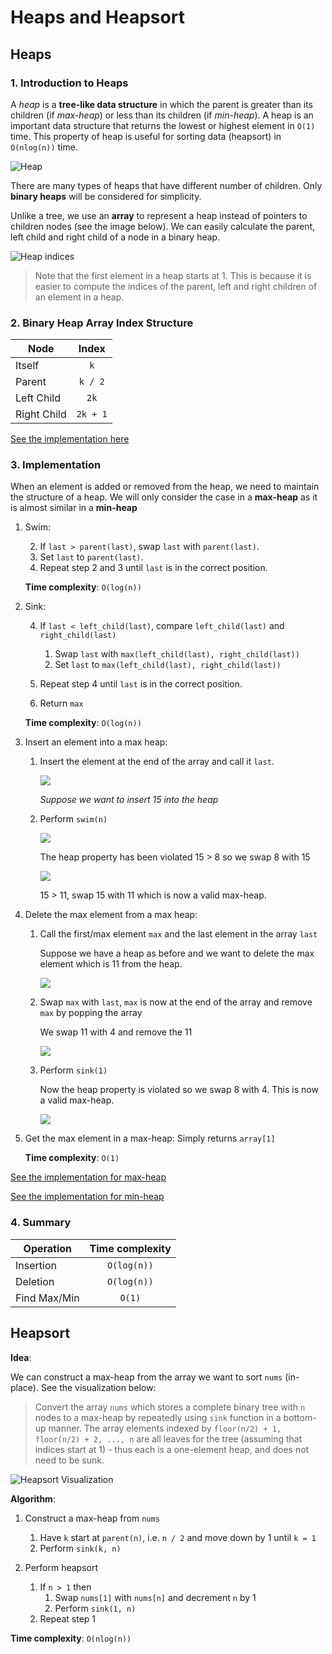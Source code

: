 # Heaps and Heapsort

## Heaps

### 1. Introduction to Heaps

A _heap_ is a **tree-like data structure** in which the parent is greater than its children (if _max-heap_) or less than its children (if _min-heap_).
A heap is an important data structure that returns the lowest or highest element in `O(1)` time. This property of heap is useful for sorting data (heapsort) in `O(nlog(n))` time.

![Heap](https://upload.wikimedia.org/wikipedia/commons/thumb/6/69/Min-heap.png/330px-Min-heap.png)

There are many types of heaps that have different number of children. Only **binary heaps** will be considered for simplicity.

Unlike a tree, we use an **array** to represent a heap instead of pointers to children nodes (see the image below). We can easily calculate the parent, left child and right child of a node in a binary heap.

![Heap indices](https://hyosup0513.github.io/public/images/2heap1.PNG)

> Note that the first element in a heap starts at 1. This is because it is easier to compute the indices of the parent, left and right children of an element in a heap.

### 2. Binary Heap Array Index Structure

| Node        |  Index   |
| ----------- | :------: |
| Itself      |   `k`    |
| Parent      | `k / 2`  |
| Left Child  |   `2k`   |
| Right Child | `2k + 1` |

[See the implementation here](https://github.com/alphazero-wd/algorithms-and-data-structures/blob/7_heaps/Heap.py)

### 3. Implementation

When an element is added or removed from the heap, we need to maintain the structure of a heap.
We will only consider the case in a **max-heap** as it is almost similar in a **min-heap**

1. Swim:

   2. If `last > parent(last)`, swap `last` with `parent(last)`.
   3. Set `last` to `parent(last)`.
   4. Repeat step 2 and 3 until `last` is in the correct position.

   **Time complexity**: `O(log(n))`

2. Sink:

   4. If `last < left_child(last)`, compare `left_child(last)` and `right_child(last)`

      1. Swap `last` with `max(left_child(last), right_child(last))`
      2. Set `last` to `max(left_child(last), right_child(last))`

   5. Repeat step 4 until `last` is in the correct position.
   6. Return `max`

   **Time complexity**: `O(log(n))`

3. Insert an element into a max heap:

   1. Insert the element at the end of the array and call it `last`.

      <img src="https://upload.wikimedia.org/wikipedia/commons/thumb/a/ac/Heap_add_step1.svg/225px-Heap_add_step1.svg.png" >

      _Suppose we want to insert 15 into the heap_

   2. Perform `swim(n)`

       <img src="https://upload.wikimedia.org/wikipedia/commons/thumb/1/16/Heap_add_step2.svg/225px-Heap_add_step2.svg.png">

      The heap property has been violated 15 > 8 so we swap 8 with 15

       <img src="https://upload.wikimedia.org/wikipedia/commons/thumb/5/51/Heap_add_step3.svg/225px-Heap_add_step3.svg.png">

      15 > 11, swap 15 with 11 which is now a valid max-heap.

4. Delete the max element from a max heap:

   1. Call the first/max element `max` and the last element in the array `last`

      Suppose we have a heap as before and we want to delete the max element which is 11 from the heap.

       <img src="https://upload.wikimedia.org/wikipedia/commons/thumb/5/51/Heap_add_step3.svg/225px-Heap_add_step3.svg.png">

   2. Swap `max` with `last`, `max` is now at the end of the array and remove `max` by popping the array

      We swap 11 with 4 and remove the 11

       <img src="https://upload.wikimedia.org/wikipedia/commons/thumb/e/ee/Heap_remove_step1.svg/225px-Heap_remove_step1.svg.png">

   3. Perform `sink(1)`

      Now the heap property is violated so we swap 8 with 4. This is now a valid max-heap.

       <img src="https://upload.wikimedia.org/wikipedia/commons/thumb/2/22/Heap_remove_step2.svg/225px-Heap_remove_step2.svg.png">

5. Get the max element in a max-heap: Simply returns `array[1]`

   **Time complexity**: `O(1)`

[See the implementation for max-heap](https://github.com/alphazero-wd/algorithms-and-data-structures/blob/7_heaps/MaxHeap.py)

[See the implementation for min-heap](https://github.com/alphazero-wd/algorithms-and-data-structures/blob/7_heaps/MinHeap.py)

### 4. Summary

| Operation    | Time complexity |
| ------------ | :-------------: |
| Insertion    |   `O(log(n))`   |
| Deletion     |   `O(log(n))`   |
| Find Max/Min |     `O(1)`      |

## Heapsort

**Idea**:

We can construct a max-heap from the array we want to sort `nums` (in-place). See the visualization below:

> Convert the array `nums` which stores a complete binary tree with `n` nodes to a max-heap by repeatedly using `sink` function in a bottom-up manner. The array elements indexed by `floor(n/2) + 1, floor(n/2) + 2, ..., n` are all leaves for the tree (assuming that indices start at 1) - thus each is a one-element heap, and does not need to be sunk.

![Heapsort Visualization](https://upload.wikimedia.org/wikipedia/commons/4/4d/Heapsort-example.gif)

**Algorithm**:

1. Construct a max-heap from `nums`

   1. Have `k` start at `parent(n)`, i.e. `n / 2` and move down by 1 until `k = 1`
   2. Perform `sink(k, n)`

2. Perform heapsort
   1. If `n > 1` then
      1. Swap `nums[1]` with `nums[n]` and decrement `n` by 1
      2. Perform `sink(1, n)`
   2. Repeat step 1

**Time complexity**: `O(nlog(n))`
